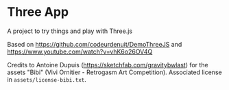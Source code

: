 # Three App

A project to try things and play with Three.js

Based on https://github.com/codeurdenuit/DemoThreeJS and https://www.youtube.com/watch?v=vhK6o26OV4Q

Credits to Antoine Dupuis (https://sketchfab.com/gravitybwlast) for the assets "Bibi" (Vivi Ornitier - Retrogasm Art Competition).
Associated license in `assets/license-bibi.txt`.
